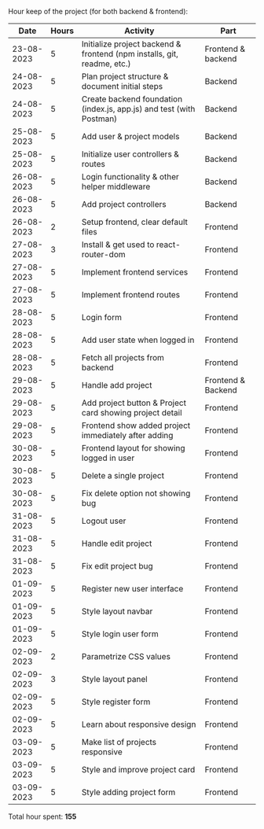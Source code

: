 Hour keep of the project (for both backend & frontend):

|Date|Hours|Activity|Part|
|-|-|-|-|
|23-08-2023|5|Initialize project backend & frontend (npm installs, git, readme, etc.)|Frontend & backend|
|24-08-2023|5|Plan project structure & document initial steps|Backend|
|24-08-2023|5|Create backend foundation (index.js, app.js) and test (with Postman)|Backend|
|25-08-2023|5|Add user & project models|Backend|
|25-08-2023|5|Initialize user controllers & routes|Backend|
|26-08-2023|5|Login functionality & other helper middleware|Backend|
|26-08-2023|5|Add project controllers|Backend|
|26-08-2023|2|Setup frontend, clear default files|Frontend|
|27-08-2023|3|Install & get used to react-router-dom|Frontend|
|27-08-2023|5|Implement frontend services|Frontend|
|27-08-2023|5|Implement frontend routes|Frontend|
|28-08-2023|5|Login form|Frontend|
|28-08-2023|5|Add user state when logged in|Frontend|
|28-08-2023|5|Fetch all projects from backend|Frontend|
|29-08-2023|5|Handle add project|Frontend & Backend|
|29-08-2023|5|Add project button & Project card showing project detail|Frontend|
|29-08-2023|5|Frontend show added project immediately after adding|Frontend|
|30-08-2023|5|Frontend layout for showing logged in user|Frontend|
|30-08-2023|5|Delete a single project|Frontend|
|30-08-2023|5|Fix delete option not showing bug|Frontend|
|31-08-2023|5|Logout user|Frontend|
|31-08-2023|5|Handle edit project|Frontend|
|31-08-2023|5|Fix edit project bug|Frontend|
|01-09-2023|5|Register new user interface|Frontend|
|01-09-2023|5|Style layout navbar|Frontend|
|01-09-2023|5|Style login user form|Frontend|
|02-09-2023|2|Parametrize CSS values|Frontend|
|02-09-2023|3|Style layout panel|Frontend|
|02-09-2023|5|Style register form|Frontend|
|02-09-2023|5|Learn about responsive design|Frontend|
|03-09-2023|5|Make list of projects responsive|Frontend|
|03-09-2023|5|Style and improve project card|Frontend|
|03-09-2023|5|Style adding project form|Frontend|

Total hour spent: <b>155</b>
